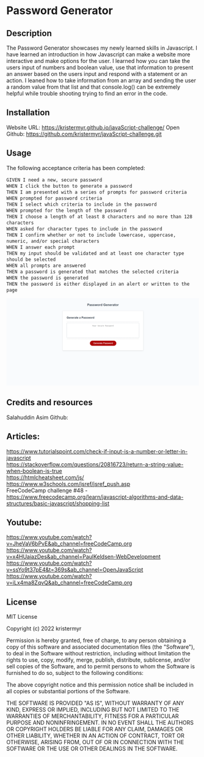 # Password Generator

## Description
The Password Generator showcases my newly learned skills in Javascript. I have learned an introduction in how Javascript can make a website more interactive and make options for the user. 
I learned how you can take the users input of numbers and boolean value, use that information to present an answer based on the users input and respond with a statement or an action. I leaned how to take information from an array and sending the user a random value from that list and that console.log() can be extremely helpful while trouble shooting trying to find an error in the code. 

## Installation
Website URL: https://kristermyr.github.io/javaScript-challenge/
Open Github: https://github.com/kristermyr/javaScript-challenge.git  

## Usage

The following acceptance criteria has been completed: 
```
GIVEN I need a new, secure password
WHEN I click the button to generate a password
THEN I am presented with a series of prompts for password criteria
WHEN prompted for password criteria
THEN I select which criteria to include in the password
WHEN prompted for the length of the password
THEN I choose a length of at least 8 characters and no more than 128 characters
WHEN asked for character types to include in the password
THEN I confirm whether or not to include lowercase, uppercase, numeric, and/or special characters
WHEN I answer each prompt
THEN my input should be validated and at least one character type should be selected
WHEN all prompts are answered
THEN a password is generated that matches the selected criteria
WHEN the password is generated
THEN the password is either displayed in an alert or written to the page
```
![The Password Generator webpage includes a headline explaining the use of the application, a window the application to give the information to the user and a button for the user to interact with.](./Assets/pagescreenshot.png)

## Credits and resources

Salahuddin Asim 
Github: 

## Articles:
https://www.tutorialspoint.com/check-if-input-is-a-number-or-letter-in-javascript  
https://stackoverflow.com/questions/20816723/return-a-string-value-when-boolean-is-true  
https://htmlcheatsheet.com/js/  
https://www.w3schools.com/jsref/jsref_push.asp  
FreeCodeCamp challenge #48 - https://www.freecodecamp.org/learn/javascript-algorithms-and-data-structures/basic-javascript/shopping-list

## Youtube:
https://www.youtube.com/watch?v=JheVaV6bPvE&ab_channel=freeCodeCamp.org  
https://www.youtube.com/watch?v=x4HUaiazDes&ab_channel=PaulKeldsen-WebDevelopment  
https://www.youtube.com/watch?v=ssYo9t37pE4&t=369s&ab_channel=OpenJavaScript  
https://www.youtube.com/watch?v=iLx4ma8ZqvQ&ab_channel=freeCodeCamp.org  

## License

MIT License

Copyright (c) 2022 kristermyr

Permission is hereby granted, free of charge, to any person obtaining a copy
of this software and associated documentation files (the "Software"), to deal
in the Software without restriction, including without limitation the rights
to use, copy, modify, merge, publish, distribute, sublicense, and/or sell
copies of the Software, and to permit persons to whom the Software is
furnished to do so, subject to the following conditions:

The above copyright notice and this permission notice shall be included in all
copies or substantial portions of the Software.

THE SOFTWARE IS PROVIDED "AS IS", WITHOUT WARRANTY OF ANY KIND, EXPRESS OR
IMPLIED, INCLUDING BUT NOT LIMITED TO THE WARRANTIES OF MERCHANTABILITY,
FITNESS FOR A PARTICULAR PURPOSE AND NONINFRINGEMENT. IN NO EVENT SHALL THE
AUTHORS OR COPYRIGHT HOLDERS BE LIABLE FOR ANY CLAIM, DAMAGES OR OTHER
LIABILITY, WHETHER IN AN ACTION OF CONTRACT, TORT OR OTHERWISE, ARISING FROM,
OUT OF OR IN CONNECTION WITH THE SOFTWARE OR THE USE OR OTHER DEALINGS IN THE
SOFTWARE.

